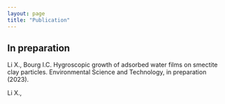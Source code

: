 ```yaml
---
layout: page
title: "Publication"
---
```


## In preparation ##
Li X., Bourg I.C. Hygroscopic growth of adsorbed water films on smectite clay particles. Environmental Science and Technology, in preparation (2023).

Li X., 
